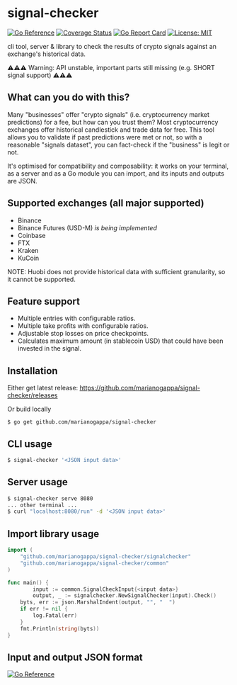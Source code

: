 # signal-checker

[![Go Reference](https://pkg.go.dev/badge/github.com/marianogappa/signal-checker.svg)](https://pkg.go.dev/github.com/marianogappa/signal-checker)
[![Coverage Status](https://coveralls.io/repos/github/marianogappa/signal-checker/badge.svg?branch=main)](https://coveralls.io/github/marianogappa/signal-checker?branch=main)
[![Go Report Card](https://goreportcard.com/badge/github.com/marianogappa/signal-checker)](https://goreportcard.com/report/github.com/marianogappa/signal-checker)
[![License: MIT](https://img.shields.io/badge/License-MIT-yellow.svg)](https://opensource.org/licenses/MIT)

cli tool, server & library to check the results of crypto signals against an exchange's historical data.

⚠️⚠️⚠️ Warning: API unstable, important parts still missing (e.g. SHORT signal support) ⚠️⚠️⚠️

## What can you do with this?

Many "businesses" offer "crypto signals" (i.e. cryptocurrency market predictions) for a fee, but how can you trust them? Most cryptocurrency exchanges offer historical candlestick and trade data for free. This tool allows you to validate if past predictions were met or not, so with a reasonable "signals dataset", you can fact-check if the "business" is legit or not.

It's optimised for compatibility and composability: it works on your terminal, as a server and as a Go module you can import, and its inputs and outputs are JSON.

## Supported exchanges (all major supported)

- Binance
- Binance Futures (USD-M) *is being implemented*
- Coinbase
- FTX
- Kraken
- KuCoin

NOTE: Huobi does not provide historical data with sufficient granularity, so it cannot be supported.

## Feature support

- Multiple entries with configurable ratios.
- Multiple take profits with configurable ratios.
- Adjustable stop losses on price checkpoints.
- Calculates maximum amount (in stablecoin USD) that could have been invested in the signal.

## Installation

Either get latest release: https://github.com/marianogappa/signal-checker/releases

Or build locally

```
$ go get github.com/marianogappa/signal-checker
```

## CLI usage

```bash
$ signal-checker '<JSON input data>'
```

## Server usage

```bash
$ signal-checker serve 8080
... other terminal ...
$ curl "localhost:8080/run" -d '<JSON input data>'
```

## Import library usage

```go
import (
	"github.com/marianogappa/signal-checker/signalchecker"
	"github.com/marianogappa/signal-checker/common"
)

func main() {
        input := common.SignalCheckInput{<input data>}
        output, _ := signalchecker.NewSignalChecker(input).Check()
  	byts, err := json.MarshalIndent(output, "", "  ")
	if err != nil {
		log.Fatal(err)
	}
	fmt.Println(string(byts))
}
```

## Input and output JSON format

[![Go Reference](https://pkg.go.dev/badge/github.com/marianogappa/signal-checker.svg)](https://pkg.go.dev/github.com/marianogappa/signal-checker)
